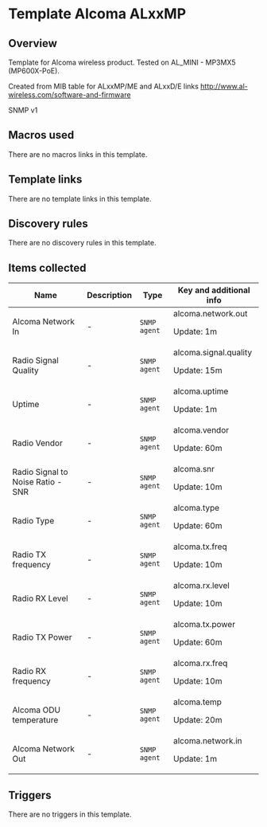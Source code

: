 # Template Alcoma ALxxMP

## Overview

Template for Alcoma wireless product. Tested on AL\_MINI - MP3MX5 (MP600X-PoE).


Created from MIB table for ALxxMP/ME and ALxxD/E links <http://www.al-wireless.com/software-and-firmware>


SNMP v1

## Macros used

There are no macros links in this template.

## Template links

There are no template links in this template.

## Discovery rules

There are no discovery rules in this template.

## Items collected

|Name|Description|Type|Key and additional info|
|----|-----------|----|----|
|Alcoma Network In|<p>-</p>|`SNMP agent`|alcoma.network.out<p>Update: 1m</p>|
|Radio Signal Quality|<p>-</p>|`SNMP agent`|alcoma.signal.quality<p>Update: 15m</p>|
|Uptime|<p>-</p>|`SNMP agent`|alcoma.uptime<p>Update: 1m</p>|
|Radio Vendor|<p>-</p>|`SNMP agent`|alcoma.vendor<p>Update: 60m</p>|
|Radio Signal to Noise Ratio - SNR|<p>-</p>|`SNMP agent`|alcoma.snr<p>Update: 10m</p>|
|Radio Type|<p>-</p>|`SNMP agent`|alcoma.type<p>Update: 60m</p>|
|Radio TX frequency|<p>-</p>|`SNMP agent`|alcoma.tx.freq<p>Update: 10m</p>|
|Radio RX Level|<p>-</p>|`SNMP agent`|alcoma.rx.level<p>Update: 10m</p>|
|Radio TX Power|<p>-</p>|`SNMP agent`|alcoma.tx.power<p>Update: 60m</p>|
|Radio RX frequency|<p>-</p>|`SNMP agent`|alcoma.rx.freq<p>Update: 10m</p>|
|Alcoma ODU temperature|<p>-</p>|`SNMP agent`|alcoma.temp<p>Update: 20m</p>|
|Alcoma Network Out|<p>-</p>|`SNMP agent`|alcoma.network.in<p>Update: 1m</p>|
## Triggers

There are no triggers in this template.

